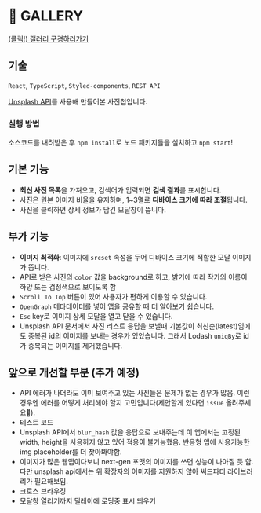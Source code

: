 # 📸 GALLERY

[(클릭!) 갤러리 구경하러가기](https://pullingoff.github.io/gallery)  

## 기술

`React`, `TypeScript`, `Styled-components`, `REST API`

[Unsplash API](https://unsplash.com/documentation)를 사용해 만들어본 사진첩입니다.

### 실행 방법

소스코드를 내려받은 후 `npm install`로 노드 패키지들을 설치하고 `npm start`!

## 기본 기능

- **최신 사진 목록**을 가져오고, 검색어가 입력되면 **검색 결과**를 표시합니다.
- 사진은 원본 이미지 비율을 유지하며, 1~3열로 **디바이스 크기에 따라 조절**됩니다.
- 사진을 클릭하면 상세 정보가 담긴 모달창이 뜹니다.

## 부가 기능

- **이미지 최적화**: 이미지에 `srcset` 속성을 두어 디바이스 크기에 적합한 모달 이미지가 뜹니다.
- API로 받은 사진의 `color` 값을 background로 하고, 밝기에 따라 작가의 이름이 하양 또는 검정색으로 보이도록 함
- `Scroll To Top` 버튼이 있어 사용자가 편하게 이용할 수 있습니다.
- `OpenGraph` 메타데이터를 넣어 앱을 공유할 때 더 알아보기 쉽습니다.
- `Esc` key로 이미지 상세 모달을 열고 닫을 수 있습니다.
- Unsplash API 문서에서 사진 리스트 응답을 보낼때 기본값이 최신순(latest)임에도 중복된 id의 이미지를 보내는 경우가 있었습니다. 그래서 Lodash `uniqBy`로 id가 중복되는 이미지를 제거했습니다.

## 앞으로 개선할 부분 (추가 예정)

- API 에러가 나더라도 이미 보여주고 있는 사진들은 문제가 없는 경우가 많음. 이런 경우엔 에러를 어떻게 처리해야 할지 고민입니다(제안할게 있다면 `issue` 올려주세요🙏).
- 테스트 코드
- Unsplash API에서 `blur_hash` 값을 응답으로 보내주는데 이 앱에서는 고정된 width, height을 사용하지 않고 있어 적용이 불가능했음. 반응형 앱에 사용가능한 img placeholder를 더 찾아봐야함.
- 이미지가 많은 웹앱이다보니 next-gen 포맷의 이미지를 쓰면 성능이 나아질 듯 함. 다만 unsplash api에서는 위 확장자의 이미지를 지원하지 않아 써드파티 라이브러리가 필요해보임.
- 크로스 브라우징
- 모달창 열리기까지 딜레이에 로딩중 표시 띄우기
